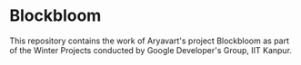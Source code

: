 # Blockbloom

This repository contains the work of Aryavart's project Blockbloom as part of the Winter Projects conducted by Google Developer's Group, IIT Kanpur.
